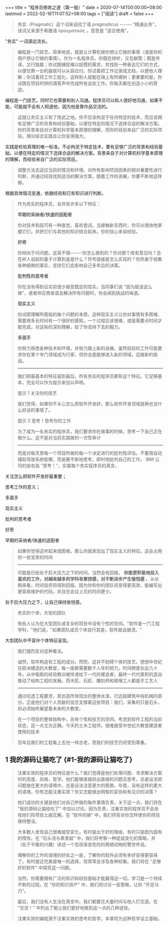 +++
title = "程序员修炼之道（第一版）"
date = 2020-07-14T00:00:00+08:00
lastmod = 2022-02-16T11:07:52+08:00
tags = ["阅读"]
draft = false
+++

> 务实（Pragmatic）这个词来自拉丁语 _pragmaticus_ ------
> "精通业务"，该词又来源于希腊语 πραγματικός ，意思是 "适合使用"。

"务实" 一词源远流长。

> 编程是一门技艺。简单地说，就是让计算机做你想让它做的事情（或是你的用户想让它做的事情）。作为一名程序员，你既在倾听，又在献策；既是传译，又行独裁；你试图捕捉难以捉摸的需求，并找到一种表达它们的方式，以便仅靠一台机器就可以从容应付。你试着把工作记录成文档，以便他人理解；你试着将工作工程化，这样别人就能在骑上有所建树；更重要的是，你试图在项目时钟的滴答声中完成所有这些工作。你每天都在创造小小的奇迹。

编程是一门技艺。同时它也需要和别人沟通。程序员可以和人很好地沟通，如果不能，可能就不会有人知道他，因为他是靠作品交流的。

> 这就让务实主义有了用武之地。你不应该拘泥于任何特定的技术，而应该拥有足够广泛的背景和经验基础，以便在特定的情况下选择合适的解决方案。你的背景来自对计算机科学基本原理的理解，而你的经验来自广泛的实际项目。理论结合实践会让你变得强大。

实践是检验真理的唯一标准。不必拘泥于特定技术，要有足够广泛的背景和经验基础，以便在特定的情况下选择合适的解决方案。背景来自于对计算机科学基本原理的理解，而经验来自广泛的实际项目。

> 调整方法去适应当前的情况和环境。对所有影响项目因素的相对重要性进行判断，并通过经验找到适当的解决方案。随着工作的进展，你要不断地这样做。

根据具体情况变通，依据经验和已有知识进行判断。

> 作为务实的程序员，会共有许多以下特征：
>
> **早期的采纳者/快速的适配者**
>
> 你对技术和技巧有一种直觉，喜欢尝试。当接触新东西时，你可以很快地掌握它们，并把它们与其他的知识结合起来。你的信心来自经验。
>
> **好奇**
>
> 你倾向于问问题。这真不错------你怎么做到的？你对那个库有意见吗？总在听人说起的量子计算到底是什么？符号链接是怎么实现的？你热衷于收集各种细微的事实，坚信它们会影响自己多年后的决策。
>
> **批判性的思考者**
>
> 你在没有得到证实前很少接受既定的现实。当同事们说
> "因为就该这么做"，或者供应商承诺会解决所有问题时，你会闻到挑战的味道。
>
> **现实主义**
>
> 你试图理解所面临的每个问题的本质。这种现实主义让你对事情有多困难、需要用多长时间有一个很好的感知。一个过程应该很难，或是需要点时间才能完成，对这些的深刻理解，给了你坚持下去的毅力。
>
> **多面手**
>
> 你努力熟悉各种技术和环境，并努力跟上新的进展。虽然目前的工作可能要求你在某个专门领域成为行家，但你总是能够进入新的领域，迎接新的挑战。
>
> ---
>
> 我们把最基本的特征留到最后。所有务实的程序员都有这个特征。它足够基本，完全可以作为提示来加以声明。
>
> 提示 1 关注你的技艺
>
> 我们觉得，如果你不关心怎么把软件开发好，那么软件开发领域就再也没什么好谈的事情了。
>
> 提示 2 思考！思考你的工作
>
> 为了成为一名务实的程序员，我们要求你在做事的时候，思考一下自己正在做什么。这不是对当前实践做的一次性审计
>
> ---
>
> 而是对每天里每一个项目所做的每一个决定进行的批判性评估。不要用自动辅助驾驶系统偷懒，而是要不断地思考，即时地批判自己的工作。
>   IBM 公司的座右铭 "思考！"，实属每个务实程序员的真言。

关注怎么把软件开发好最重要；

思考工作的意义；

多面手

现实主义

批判的思考者

好奇

早期的采纳者/快速的适配者

> 如果你觉得这听起来很困难，那么你就表现出了现实主义的特征。这会占用你一些宝贵的时间
>
> ---
>
> 可能是已经处于巨大压力之下的时间。当然会有回报， **你能更积极地投入喜欢的工作，对越来越多的学科有掌控感，对不断进步产生愉悦感** 。从长期来看，时间投资将得到回报，因为你和你的团队将变得更高效，能编写出更容易维护的代码，并且在会议上花的时间更少。

处于巨大压力之下，让自己保持愉悦感。

> 务实的个体，大型的团队
>
> 有些人认为在大型团队或复杂的项目中没有个性的空间。"软件是一门工程学科，"他们说，"如果团队成员个体自行其是，软件就会崩溃。"

大型团队中不容许个体特征呈现。

> 我们强烈反对这种看法。
>
> 诚然，软件构造有工程的成分。然而，这并不妨碍个体的技艺。想想中世纪在欧洲建造的大教堂，每一座都需要数千人年的努力，时间跨度长达几十年。从中吸取的经验教训被传递给下一代的建造者，最终一代代累积的造诣推动了结构工程的发展。而木匠、石匠、雕刻师和玻璃工人都是手工艺人
>
> ---
>
> 通过吃透工程要求，其创造所体现出的整体水准，已远超建筑中纯机械的部分。正是他们对个人贡献的信念支撑着这些项目：我们，采集的只是石头，却必须始终展望着未来的大教堂。
>
> 在一个项目的整体结构中，总有个性和技艺的空间。考虑到软件工程的当前状态，这一点尤为正确。今天的土木工程师，很难接受中世纪大教堂建造者使用的技术
>
> 百年后我们的工程看上去也一样古老，而我们的技艺仍将受到尊重。


## 1 我的源码让猫吃了 {#1-我的源码让猫吃了}

> 注重实效的程序员的特征是什么？我们觉得是他们处理问题、寻求解决方案时的态度、风格、哲学。他们能够直接跃出直接的问题去思考，总是设法把问题放在更大的语境中，总是设法注意更大的图景。毕竟，没有这样的更大的语境，你有怎能注重实效？你又怎能做出明智的妥协和有见识的决策？
>
> 他们成功的关键是他们对自己所做的每件事情负责，关于这一点，我们将在
> "我的源码让猫给吃了"
> 中加以讨论。因为负责，注重实效的程序员不会坐视他们的项目土崩瓦解。在
> "软件的熵" 中，我们将告诉你怎样使你的项目保持整洁。
>
> 大多数人发现自己很难接受变化，有时是出于好的理由，有时只是因为固有的惰性。在
> "石头汤与煮青蛙"
> 中，我们将考察一种促成变化的策略，并（处于平衡的兴趣）讲述一个忽视渐变危险的两栖动物的警世传说。
>
> 理解你的工作的语境的好处之一是，了解你的软件必须有多好变得更容易了。有时接近完美是唯一的选择，但常常会涉及各种权衡。我们将在
> "足够好的软件" 中探究这一问题。
>
> 当然，你需要拥有广泛的知识和经验基础才能赢得这一切。学习是一个持续不断的过程。在
> "你的知识资产" 中，我们将讨论一些策略，让你 "开足马力"。
>
> 最后，我们没有人生活在真空中。我们都要花大量时间与他人打交道。在
> "交流！" 中列出了能让我们更好地做到这一点的几种途径。
>
> 注重实效的编程源于注重实效的思考的哲学。本章将为这种哲学设立基础。